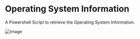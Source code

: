# Operating System Information

A Powershell Script to retrieve the Operating System Information. 

![image](https://github.com/HarshCasper/Rotten-Scripts/blob/master/Operating%20System%20Information/carbon%20(19).png)
